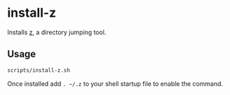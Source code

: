 # install-z

Installs [z](https://github.com/rupa/z), a directory jumping tool.

## Usage

```bash
scripts/install-z.sh
```

Once installed add `. ~/.z` to your shell startup file to enable the command.
